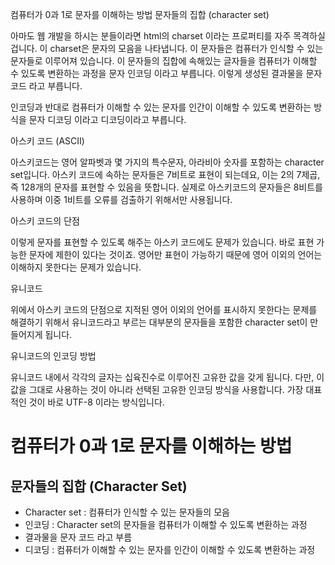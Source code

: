 컴퓨터가 0과 1로 문자를 이해하는 방법
문자들의 집합 (character set)

아마도 웹 개발을 하시는 분들이라면 html의 charset 이라는 프로퍼티를 자주 목격하실 겁니다. 이 charset은 문자의 모음을 나타냅니다. 이 문자들은 컴퓨터가 인식할 수 있는 문자들로 이루어져 있습니다. 이 문자들의 집합에 속해있는 글자들을 컴퓨터가 이해할 수 있도록 변환하는 과정을 문자 인코딩 이라고 부릅니다. 이렇게 생성된 결과물을 문자 코드 라고 부릅니다.

인코딩과 반대로 컴퓨터가 이해할 수 있는 문자를 인간이 이해할 수 있도록 변환하는 방식을 문자 디코딩 이라고 디코딩이라고 부릅니다.

아스키 코드 (ASCII)

아스키코드는 영어 알파벳과 몇 가지의 특수문자, 아라비아 숫자를 포함하는 character set입니다. 아스키 코드에 속하는 문자들은 7비트로 표현이 되는데요, 이는 2의 7제곱, 즉 128개의 문자를 표현할 수 있음을 뜻합니다. 실제로 아스키코드의 문자들은 8비트를 사용하며 이중 1비트를 오류를 검출하기 위해서만 사용됩니다.

아스키 코드의 단점

이렇게 문자를 표현할 수 있도록 해주는 아스키 코드에도 문제가 있습니다. 바로 표현 가능한 문자에 제한이 있다는 것이죠. 영어만 표현이 가능하기 때문에 영어 이외의 언어는 이해하지 못한다는 문제가 있습니다.

유니코드

위에서 아스키 코드의 단점으로 지적된 영어 이외의 언어를 표시하지 못한다는 문제를 해결하기 위해서 유니코드라고 부르는 대부분의 문자들을 포함한 character set이 만들어지게 됩니다.

유니코드의 인코딩 방법

유니코드 내에서 각각의 글자는 십육진수로 이루어진 고유한 값을 갖게 됩니다. 다만, 이 값을 그대로 사용하는 것이 아니라 선택된 고유한 인코딩 방식을 사용합니다. 가장 대표적인 것이 바로 UTF-8 이라는 방식입니다.

# 컴퓨터가 0과 1로 문자를 이해하는 방법
## 문자들의 집합 (Character Set)
- Character set : 컴퓨터가 인식할 수 있는 문자들의 모음
- 인코딩 : Character set의 문자들을 컴퓨터가 이해할 수 있도록 변환하는 과정
- 결과물을 문자 코드 라고 부름
- 디코딩 : 컴퓨터가 이해할 수 있는 문자를 인간이 이해할 수 있도록 변환하는 과정
